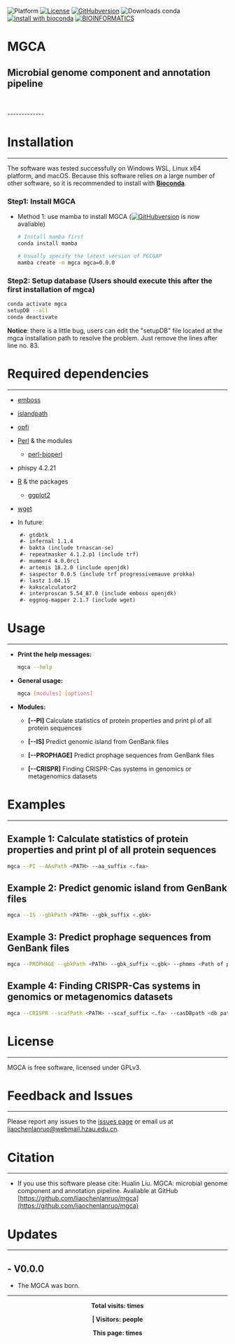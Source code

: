 ![Platform](https://img.shields.io/badge/Platform-WSL%2FLinux%2FmacOS-green) [![License](https://img.shields.io/github/license/liaochenlanruo/mgca)](https://github.com/liaochenlanruo/mgca/blob/master/LICENSE) [![GitHubversion](https://anaconda.org/bioconda/mgca/badges/version.svg)](https://anaconda.org/bioconda/mgca) ![Downloads conda](https://img.shields.io/conda/dn/bioconda/mgca.svg?style=flat) [![install with bioconda](https://img.shields.io/badge/install%20with-bioconda-brightgreen.svg?style=flat)](http://bioconda.github.io/recipes/mgca/README.html) [![BIOINFORMATICS](https://pub.idqqimg.com/wpa/images/group.png "945751012")](//shang.qq.com/wpa/qunwpa?idkey=fd4637eecd73bf0a5a8caa274843a07afdf1fbbc40a86630df5d4b029749cc7b)

# MGCA
Microbial genome component and annotation pipeline
----

<p><center>
<div style="display:inline-block;width:200px;"><script type="text/javascript" src="//rf.revolvermaps.com/0/0/7.js?i=57lw18tyu78&amp;m=7&amp;c=ff0000&amp;cr1=ffffff&amp;sx=0" async="async"></script></div>
&nbsp;&nbsp;&nbsp;&nbsp;
<script type="text/javascript" src="//rf.revolvermaps.com/0/0/0.js?i=5yz1k9xmfb5&amp;d=3&amp;p=1&amp;b=0&amp;w=293&amp;g=2&amp;f=arial&amp;fs=12&amp;r=0&amp;c0=362b05&amp;c1=375363&amp;c2=000000&amp;ic0=0&amp;ic1=0" async="async"></script>
</center></p>
-------------

# Installation
----
The software was tested successfully on Windows WSL, Linux x64 platform, and macOS. Because this software relies on a large number of other software, so it is recommended to install with **[Bioconda](https://bioconda.github.io/index.html)**.

### **Step1: Install MGCA**

- Method 1: use mamba to install MGCA ([![GitHubversion](https://anaconda.org/bioconda/mgca/badges/version.svg)](https://anaconda.org/bioconda/mgca) is now avaliable)
	
	```bash
	# Install mamba first
	conda install mamba
	
	# Usually specify the latest version of PGCGAP
	mamba create -n mgca mgca=0.0.0
	```

### **Step2: Setup database** (Users should execute this after the first installation of mgca)

```bash
conda activate mgca
setupDB --all
conda deactivate
```

**Notice**: there is a little bug, users can edit the "setupDB" file located at the mgca installation path to resolve the problem. Just remove the lines after line no. 83.

# Required dependencies
----
- [emboss](http://emboss.open-bio.org/)
- [islandpath](http://www.pathogenomics.sfu.ca/islandpath/)
- [opfi](https://github.com/wilkelab/Opfi)
- [Perl](http://www.perl.org/get.html) & the modules
  - [perl-bioperl](http://metacpan.org/pod/BioPerl)
- phispy 4.2.21
- [R](https://www.r-project.org/) & the packages
  - [ggplot2](https://cran.r-project.org/web/packages/ggplot2/)
- [wget](https://www.gnu.org/software/wget/)

- In future:

```tex
    #- gtdbtk
    #- infernal 1.1.4
    #- bakta (include trnascan-se)
    #- repeatmasker 4.1.2.p1 (include trf)
    #- mummer4 4.0.0rc1
    #- artemis 18.2.0 (include openjdk)
    #- saspector 0.0.5 (include trf progressivemauve prokka)
    #- lastz 1.04.15
    #- kakscalculator2
    #- interproscan 5.54_87.0 (include emboss openjdk)
    #- eggnog-mapper 2.1.7 (include wget)
```

# Usage
-----

- **Print the help messages:**
	
	```bash
	mgca --help
	```

- **General usage:**
	
	```bash
	mgca [modules] [options]
	```

- **Modules:**

  - **\[\--PI\]** Calculate statistics of protein properties and print pI of all protein sequences

  - **\[\--IS\]** Predict genomic island from GenBank files

  - **\[\--PROPHAGE\]** Predict prophage sequences from GenBank files

  - **\[\--CRISPR\]** Finding CRISPR-Cas systems in genomics or metagenomics datasets

# Examples
----

## **Example 1:** Calculate statistics of protein properties and print pI of all protein sequences

```bash
mgca --PI --AAsPath <PATH> --aa_suffix <.faa>
```

## **Example 2:** Predict genomic island from GenBank files

```bash
mgca --IS --gbkPath <PATH> --gbk_suffix <.gbk>
```

## **Example 3:** Predict prophage sequences from GenBank files

```bash
mgca --PROPHAGE --gbkPath <PATH> --gbk_suffix <.gbk> --phmms <Path of pVOG.hmm> --phage_genes <1> --min_contig_size <5000> --threads <6>
```

## **Example 4:** Finding CRISPR-Cas systems in genomics or metagenomics datasets

```bash
mgca --CRISPR --scafPath <PATH> --scaf_suffix <.fa> --casDBpath <db path> --threads <6>
```

# License
-------

MGCA is free software, licensed under GPLv3.

# Feedback and Issues
-------------------

Please report any issues to the [issues page](https://github.com/liaochenlanruo/mgca/issues?_blank) or email us at <liaochenlanruo@webmail.hzau.edu.cn>.

# Citation
--------

- If you use this software please cite: Hualin Liu. MGCA: microbial genome component and annotation pipeline. Avaliable at GitHub [https://github.com/liaochenlanruo/mgca](https://github.com/liaochenlanruo/mgca)

# Updates
-------

## - V0.0.0

  - The MGCA was born.

------------------------------------------------------------------------

<p><center><strong>
<script async src="//busuanzi.ibruce.info/busuanzi/2.3/busuanzi.pure.mini.js"></script>
<span id="busuanzi_container_site_pv">Total visits: <span id="busuanzi_value_site_pv"></span> times</span>

<span class="post-meta-divider">|</span>
<span id="busuanzi_container_site_uv">Visitors: <span id="busuanzi_value_site_uv"></span> people</span>

<span id="busuanzi_container_page_pv">
This page: <span id="busuanzi_value_page_pv"></span> times
</span>
</strong></center></p>
